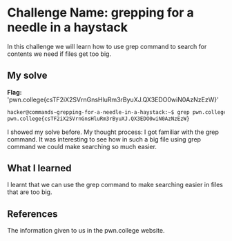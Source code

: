 # Challenge Name: grepping for a needle in a haystack
In this challenge we will learn how to use grep command to search for contents we need if files get too big.
## My solve
**Flag:** 'pwn.college{csTF2iX2SVrnGnsHluRm3rByuXJ.QX3EDO0wiN0AzNzEzW}'
```bash
hacker@commands~grepping-for-a-needle-in-a-haystack:~$ grep pwn.college /challenge/data.txt
pwn.college{csTF2iX2SVrnGnsHluRm3rByuXJ.QX3EDO0wiN0AzNzEzW}
```

I showed my solve before.
My thought process: I got familiar with the grep command. It was interesting to see how in such a big file using grep command we could make searching so much easier.

## What I learned
I learnt that we can use the grep command to make searching easier in files that are too big.  
## References
The information given to us in the pwn.college website.

